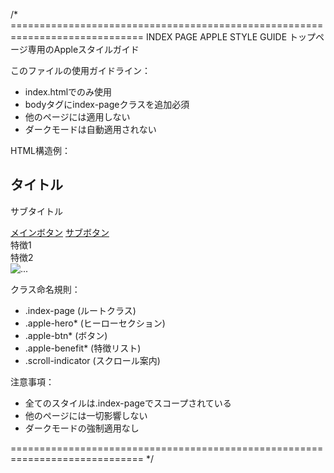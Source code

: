 /* =============================================================================
   INDEX PAGE APPLE STYLE GUIDE
   トップページ専用のAppleスタイルガイド
   
   このファイルの使用ガイドライン：
   - index.htmlでのみ使用
   - bodyタグにindex-pageクラスを追加必須
   - 他のページには適用しない
   - ダークモードは自動適用されない
   
   HTML構造例：
   <body class="index-page">
     <section class="apple-hero">
       <div class="apple-hero-container">
         <h1 class="apple-hero-title">タイトル</h1>
         <p class="apple-hero-subtitle">サブタイトル</p>
         <div class="apple-hero-cta">
           <a href="#" class="apple-btn-primary">メインボタン</a>
           <a href="#" class="apple-btn-secondary">サブボタン</a>
         </div>
         <div class="apple-hero-benefits">
           <div class="apple-benefit-item">特徴1</div>
           <div class="apple-benefit-item">特徴2</div>
         </div>
         <div class="apple-hero-visual">
           <img src="..." alt="..." class="apple-hero-image">
         </div>
       </div>
       <div class="scroll-indicator"></div>
     </section>
   </body>
   
   クラス命名規則：
   - .index-page (ルートクラス)
   - .apple-hero* (ヒーローセクション)
   - .apple-btn* (ボタン)
   - .apple-benefit* (特徴リスト)
   - .scroll-indicator (スクロール案内)
   
   注意事項：
   - 全てのスタイルは.index-pageでスコープされている
   - 他のページには一切影響しない
   - ダークモードの強制適用なし
   
============================================================================= */
